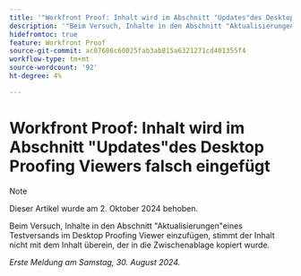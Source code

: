 ```yaml
---
title: '"Workfront Proof: Inhalt wird im Abschnitt "Updates"des Desktop Proofing Viewers falsch eingefügt."'
description: '"Beim Versuch, Inhalte in den Abschnitt "Aktualisierungen"eines Testversands im Desktop Proofing Viewer einzufügen, stimmt der Inhalt nicht mit dem Inhalt überein, der in die Zwischenablage kopiert wurde."'
hidefromtoc: true
feature: Workfront Proof
source-git-commit: ac07686c60025fab3ab815a6321271cd401355f4
workflow-type: tm+mt
source-wordcount: '92'
ht-degree: 4%

---
```


# Workfront Proof: Inhalt wird im Abschnitt &quot;Updates&quot;des Desktop Proofing Viewers falsch eingefügt

>[!NOTE]
>
>Dieser Artikel wurde am 2. Oktober 2024 behoben.

Beim Versuch, Inhalte in den Abschnitt &quot;Aktualisierungen&quot;eines Testversands im Desktop Proofing Viewer einzufügen, stimmt der Inhalt nicht mit dem Inhalt überein, der in die Zwischenablage kopiert wurde.

_Erste Meldung am Samstag, 30. August 2024._
